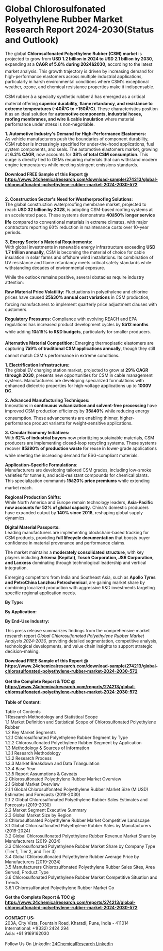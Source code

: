 <h1>Global Chlorosulfonated Polyethylene Rubber Market Research Report 2024-2030(Status and Outlook)</h1><p>The global <strong>Chlorosulfonated Polyethylene Rubber (CSM) market</strong> is projected to grow from <strong>USD 1.2 billion in 2024 to USD 2.1 billion by 2030</strong>, expanding at a <strong>CAGR of 5.8% during 2024â2030</strong>, according to the latest market analysis. This growth trajectory is driven by increasing demand for high-performance elastomers across multiple industrial applications, particularly in harsh environmental conditions where CSM's exceptional weather, ozone, and chemical resistance properties make it indispensable.</p><p>CSM rubber â a specialty synthetic rubber â has emerged as a critical material offering <strong>superior durability, flame retardancy, and resistance to extreme temperatures (-40Â°C to +150Â°C)</strong>. These characteristics position it as an ideal solution for <strong>automotive components, industrial hoses, roofing membranes, and wire &amp; cable insulation</strong> where material performance under stress is non-negotiable.</p><p><strong>1. Automotive Industry's Demand for High-Performance Elastomers:</strong><br>
As vehicle manufacturers push the boundaries of component durability, CSM rubber is increasingly specified for under-the-hood applications, fuel system components, and seals. The automotive elastomers market, growing at <strong>6.2% CAGR</strong>, now accounts for <strong>38% of total CSM consumption</strong>. This surge is directly tied to OEMs requiring materials that can withstand modern engine temperatures while meeting stringent emissions standards.</p><div><b>Download FREE Sample of this Report @ 
            <a href="https://www.24chemicalresearch.com/download-sample/274213/global-chlorosulfonated-polyethylene-rubber-market-2024-2030-572">
            https://www.24chemicalresearch.com/download-sample/274213/global-chlorosulfonated-polyethylene-rubber-market-2024-2030-572</a></b></div><br><p><strong>2. Construction Sector's Need for Weatherproofing Solutions:</strong><br>
The global construction waterproofing membrane market, projected to reach <strong>USD 32 billion by 2028</strong>, is adopting CSM-based roofing systems at an accelerated pace. These systems demonstrate <strong>40â50% longer service life</strong> compared to conventional materials in extreme climates, with major contractors reporting 60% reduction in maintenance costs over 10-year periods.</p><p><strong>3. Energy Sector's Material Requirements:</strong><br>
With global investments in renewable energy infrastructure exceeding <strong>USD 1.7 trillion annually</strong>, CSM is becoming the material of choice for cable insulation in solar farms and offshore wind installations. Its combination of UV resistance and flame retardancy meets critical safety standards while withstanding decades of environmental exposure.</p><p>While the outlook remains positive, several obstacles require industry attention:</p><p><strong>Raw Material Price Volatility:</strong> Fluctuations in polyethylene and chlorine prices have caused <strong>25â30% annual cost variations</strong> in CSM production, forcing manufacturers to implement quarterly price adjustment clauses with customers.</p><p><strong>Regulatory Pressures:</strong> Compliance with evolving REACH and EPA regulations has increased product development cycles by <strong>8â12 months</strong> while adding <strong>10â15% to R&amp;D budgets</strong>, particularly for smaller producers.</p><p><strong>Alternative Material Competition:</strong> Emerging thermoplastic elastomers are capturing <strong>7â9% of traditional CSM applications annually</strong>, though they still cannot match CSM's performance in extreme conditions.</p><p><strong>1. Electrification Infrastructure:</strong><br>
The global EV charging station market, projected to grow at <strong>29% CAGR through 2030</strong>, presents new opportunities for CSM in cable management systems. Manufacturers are developing specialized formulations with enhanced dielectric properties for high-voltage applications up to <strong>1000V DC</strong>.</p><p><strong>2. Advanced Manufacturing Techniques:</strong><br>
Innovations in <strong>continuous vulcanization and solvent-free processing</strong> have improved CSM production efficiency by <strong>35â40%</strong> while reducing energy consumption. These advancements are enabling thinner, higher-performance product variants for weight-sensitive applications.</p><p><strong>3. Circular Economy Initiatives:</strong><br>
With <strong>62% of industrial buyers</strong> now prioritizing sustainable materials, CSM producers are implementing closed-loop recycling systems. These systems recover <strong>85â90% of production waste</strong> for reuse in lower-grade applications while meeting the increasing demand for ESG-compliant materials.</p><p><strong>Application-Specific Formulations:</strong><br>
    Manufacturers are developing tailored CSM grades, including low-smoke varieties for tunnels, and acid-resistant compounds for chemical plants. This specialization commands <strong>15â20% price premiums</strong> while extending market reach.</p><p><strong>Regional Production Shifts:</strong><br>
    While North America and Europe remain technology leaders, <strong>Asia-Pacific now accounts for 52% of global capacity</strong>. China's domestic producers have expanded output by <strong>140% since 2018</strong>, reshaping global supply dynamics.</p><p><strong>Digital Material Passports:</strong><br>
    Leading manufacturers are implementing blockchain-based tracking for CSM products, providing <strong>full lifecycle documentation</strong> that boosts buyer confidence in material provenance and performance claims.</p><p>The market maintains a <strong>moderately consolidated structure</strong>, with key players including <strong>Arkema (Kepital), Tosoh Corporation, JSR Corporation, and Lanxess</strong> dominating through technological leadership and vertical integration.</p><p>Emerging competitors from India and Southeast Asia, such as <strong>Apollo Tyres and PetroChina Lanzhou Petrochemical</strong>, are gaining market share by combining localized production with aggressive R&amp;D investments targeting specific regional application needs.</p><p><strong>By Type:</strong></p><p><strong>By Application:</strong></p><p><strong>By End-Use Industry:</strong></p><p>This press release summarizes findings from the comprehensive market research report <em>Global Chlorosulfonated Polyethylene Rubber Market Analysis 2024-2030</em>, providing detailed segmentation, competitive analysis, technological developments, and value chain insights to support strategic decision-making.</p><div><b>Download FREE Sample of this Report @ 
            <a href="https://www.24chemicalresearch.com/download-sample/274213/global-chlorosulfonated-polyethylene-rubber-market-2024-2030-572">
            https://www.24chemicalresearch.com/download-sample/274213/global-chlorosulfonated-polyethylene-rubber-market-2024-2030-572</a></b></div><br><div><b>Get the Complete Report & TOC @ 
            <a href="https://www.24chemicalresearch.com/reports/274213/global-chlorosulfonated-polyethylene-rubber-market-2024-2030-572">
            https://www.24chemicalresearch.com/reports/274213/global-chlorosulfonated-polyethylene-rubber-market-2024-2030-572</a></b></div><br>
            <b>Table of Content:</b><p>Table of Contents<br />
1 Research Methodology and Statistical Scope<br />
1.1 Market Definition and Statistical Scope of Chlorosulfonated Polyethylene Rubber<br />
1.2 Key Market Segments<br />
1.2.1 Chlorosulfonated Polyethylene Rubber Segment by Type<br />
1.2.2 Chlorosulfonated Polyethylene Rubber Segment by Application<br />
1.3 Methodology & Sources of Information<br />
1.3.1 Research Methodology<br />
1.3.2 Research Process<br />
1.3.3 Market Breakdown and Data Triangulation<br />
1.3.4 Base Year<br />
1.3.5 Report Assumptions & Caveats<br />
2 Chlorosulfonated Polyethylene Rubber Market Overview<br />
2.1 Global Market Overview<br />
2.1.1 Global Chlorosulfonated Polyethylene Rubber Market Size (M USD) Estimates and Forecasts (2019-2030)<br />
2.1.2 Global Chlorosulfonated Polyethylene Rubber Sales Estimates and Forecasts (2019-2030)<br />
2.2 Market Segment Executive Summary<br />
2.3 Global Market Size by Region<br />
3 Chlorosulfonated Polyethylene Rubber Market Competitive Landscape<br />
3.1 Global Chlorosulfonated Polyethylene Rubber Sales by Manufacturers (2019-2024)<br />
3.2 Global Chlorosulfonated Polyethylene Rubber Revenue Market Share by Manufacturers (2019-2024)<br />
3.3 Chlorosulfonated Polyethylene Rubber Market Share by Company Type (Tier 1, Tier 2, and Tier 3)<br />
3.4 Global Chlorosulfonated Polyethylene Rubber Average Price by Manufacturers (2019-2024)<br />
3.5 Manufacturers Chlorosulfonated Polyethylene Rubber Sales Sites, Area Served, Product Type<br />
3.6 Chlorosulfonated Polyethylene Rubber Market Competitive Situation and Trends<br />
3.6.1 Chlorosulfonated Polyethylene Rubber Market Co</p><div><b>Get the Complete Report & TOC @ 
            <a href="https://www.24chemicalresearch.com/reports/274213/global-chlorosulfonated-polyethylene-rubber-market-2024-2030-572">
            https://www.24chemicalresearch.com/reports/274213/global-chlorosulfonated-polyethylene-rubber-market-2024-2030-572</a></b></div><br><b>CONTACT US:</b><br>
            203A, City Vista, Fountain Road, Kharadi, Pune, India - 411014<br>
            International: +1(332) 2424 294<br>
            Asia: +91 9169162030 <br><br>
            Follow Us On LinkedIn: <a href="https://www.linkedin.com/company/24chemicalresearch/">24ChemicalResearch LinkedIn</a>